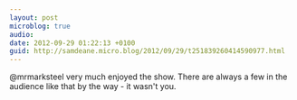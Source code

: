 ```yaml
---
layout: post
microblog: true
audio: 
date: 2012-09-29 01:22:13 +0100
guid: http://samdeane.micro.blog/2012/09/29/t251839260414590977.html
---
```

@mrmarksteel very much enjoyed the show. There are always a few in the audience like that by the way - it wasn't you.
